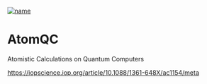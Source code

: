 [![name](https://colab.research.google.com/assets/colab-badge.svg)](https://colab.research.google.com/github/knc6/jarvis-tools-notebooks/blob/master/jarvis-tools-notebooks/Qiskit_based_electronic_bandstructure_.ipynb)

# AtomQC

Atomistic Calculations on Quantum Computers

https://iopscience.iop.org/article/10.1088/1361-648X/ac1154/meta
